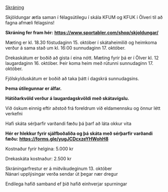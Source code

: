 [ Skráning ](https://www.sportabler.com/shop/skjoldungar/1/product/Q2x1YlNlcnZpY2U6NTQ2NQ==?productOptions=Q2x1YlNlcnZpY2VQcm9kdWN0OjEyMjQz)

Skjöldungar ætla saman í félagsútilegu í skála KFUM og KFUK í Ölveri til að fagna afmæli félagsins!

**Skráning fer fram hér:** **<https://www.sportabler.com/shop/skjoldungar/>**

Mæting er kl. 18.30 föstudaginn 15\. október í skátaheimilið og heimkoma verður á sama stað um kl. 16:00 sunnudaginn 17\. október.

Drekaskátum er boðið að gista í eina nótt. Mæting fyrir þá er í Ölver kl. 12 laugardaginn 16\. október. Þeir koma heim með rútunni sunnudaginn 17\. október.

Fjölskylduskátum er boðið að taka þátt í dagskrá sunnudagsins.

**Þema útilegunnar er álfar.**

**Hátíðarkvöld verður á laugardagskvöldi með skátavígslu.**

Við óskum einnig eftir aðstoð frá foreldrum við eldamennsku og önnur létt verkefni

Hafi skáta sérþarfir varðandi fæðu þá þarf að láta okkur vita

**Hér er hlekkur fyrir sjálfboðaliða og þá skáta með sérþarfir varðandi fæðu:** **<https://forms.gle/yugJCDcxzeYHWohH8>**

Kostnaður fyrir helgina: 5.000 kr

Drekaskáta kostnaður: 2.500 kr

Skráningarfrestur er á miðvikudeginum 13\. október  
Nánari upplýsingar verða sendar út þegar nær dregur

Endilega hafið samband ef þið hafið einhverjar spurningar
